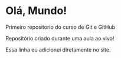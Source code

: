# Olá, Mundo!
 Primeiro repositorio do curso de Git e GitHub

 Repositório criado durante uma aula ao vivo!

 Essa linha eu adicionei diretamente no site.
